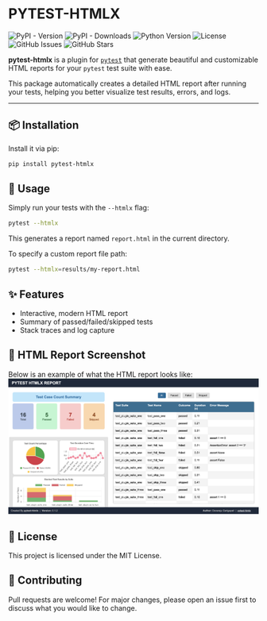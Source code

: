 # PYTEST-HTMLX

![PyPI - Version](https://img.shields.io/pypi/v/pytest-htmlx) ![PyPI - Downloads](https://img.shields.io/pypi/dm/pytest-htmlx) ![Python Version](https://img.shields.io/pypi/pyversions/pytest-htmlx) ![License](https://img.shields.io/pypi/l/pytest-htmlx) ![GitHub Issues](https://img.shields.io/github/issues/devarajug/pytest-htmlx) ![GitHub Stars](https://img.shields.io/github/stars/devarajug/pytest-htmlx?style=social)

**pytest-htmlx** is a plugin for [`pytest`](https://docs.pytest.org/) that generate beautiful and customizable HTML reports for your `pytest` test suite with ease.

This package automatically creates a detailed HTML report after running your tests, helping you better visualize test results, errors, and logs.


---

## 📦 Installation

Install it via pip:

```bash
pip install pytest-htmlx
```

## 🚀 Usage
Simply run your tests with the `--htmlx` flag:
```bash
pytest --htmlx
```
This generates a report named `report.html` in the current directory.

To specify a custom report file path:
```bash
pytest --htmlx=results/my-report.html
```

## ✨ Features
- Interactive, modern HTML report
- Summary of passed/failed/skipped tests
- Stack traces and log capture

## 📸 HTML Report Screenshot

Below is an example of what the HTML report looks like:
![HTML Report Example](https://raw.githubusercontent.com/devarajug/pytest-htmlx/main/pytest-htmlx.png)

## 📝 License
This project is licensed under the MIT License.

## 🙌 Contributing
Pull requests are welcome! For major changes, please open an issue first to discuss what you would like to change.

